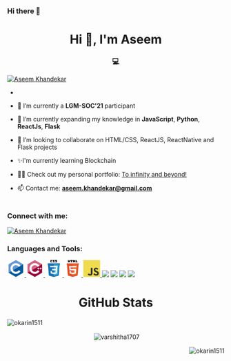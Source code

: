 ### Hi there 👋

<!--
**okarin1511/okarin1511** is a ✨ _special_ ✨ repository because its `README.md` (this file) appears on your GitHub profile.

Here are some ideas to get you started:

- 🔭 I’m currently working on ...
- 🌱 I’m currently learning ...
- 👯 I’m looking to collaborate on ...
- 🤔 I’m looking for help with ...
- 💬 Ask me about ...
- 📫 How to reach me: ...
- 😄 Pronouns: ...
- ⚡ Fun fact: ...
-->

<h1 align="center">Hi 👋, I'm Aseem</h1>
<h3 align="center">💻</h3>

<p align="left"> <a href="https://twitter.com/Aseemk_123" target="blank"><img src="https://img.shields.io/twitter/follow/Aseemk_123?color=blue&label=Connect%20on%20Twitter&logo=Twitter&logoColor=sky-blue&style=flat-square" alt="Aseem Khandekar" /></a> </p>

- 

- 🔭 I’m currently a <b> LGM-SOC'21 </b> participant  

- 🌱 I’m currently expanding my knowledge in **JavaScript**, **Python**, **ReactJs**, **Flask**

- 👯 I’m looking to collaborate on HTML/CSS, ReactJS, ReactNative and Flask projects

- ✨I'm currently learning Blockchain

- 👨‍💻 Check out my personal portfolio: [To infinity and beyond!](https://okarin1511.github.io/portfolio-website/)

- 📫 Contact me: **aseem.khandekar@gmail.com**

#

<h3 align="left">Connect with me:</h3>
<p align="left">
<a href="https://www.linkedin.com/in/aseem-khandekar-3896981ba/" target="blank"><img src="https://img.shields.io/badge/LinkedIn-0077B5?style=for-the-badge&logo=linkedin&logoColor=white" alt="Aseem Khandekar" /></a>
</p>

<h3 align="left">Languages and Tools:</h3>
<p align="left"> 
 <a href="https://www.cprogramming.com/" target="_blank"> <img src="https://raw.githubusercontent.com/devicons/devicon/master/icons/c/c-original.svg" alt="c" width="40" height="40"/> </a> 
<a href="https://www.w3schools.com/cpp/" target="_blank"><img src="https://raw.githubusercontent.com/devicons/devicon/master/icons/cplusplus/cplusplus-original.svg" alt="cplusplus" width="40" height="40"/> </a> 
<a href="https://www.w3schools.com/css/" target="_blank"><img src="https://raw.githubusercontent.com/devicons/devicon/master/icons/css3/css3-original-wordmark.svg" alt="css3" width="40" height="40"/> </a> 
<a href="https://www.w3.org/html/" target="_blank"><img src="https://raw.githubusercontent.com/devicons/devicon/master/icons/html5/html5-original-wordmark.svg" alt="html5" width="40" height="40"/> </a> 
<a href="https://developer.mozilla.org/en-US/docs/Web/JavaScript" target="_blank"><img src="https://raw.githubusercontent.com/devicons/devicon/master/icons/javascript/javascript-original.svg" alt="javascript" width="40" height="40"/> </a>
<img src="https://img.shields.io/badge/Python-3776AB?style=for-the-badge&logo=python&logoColor=white" />
<img src="https://img.shields.io/badge/React-20232A?style=for-the-badge&logo=react&logoColor=61DAFB" />
<img src="https://img.shields.io/badge/Flask-000000?style=for-the-badge&logo=flask&logoColor=white" />
<img src="https://img.shields.io/badge/MySQL-00000F?style=for-the-badge&logo=mysql&logoColor=white" /></p>

<h1 align="center">GitHub Stats</h1>


<p><img align="center" src="https://github-readme-stats.vercel.app/api?username=okarin1511&layout=compact&bg_color=151515&text_color=daf7dc" alt="okarin1511" /></p>


<p align="center">&nbsp;<img align="center" src= "https://github-readme-streak-stats.herokuapp.com/?user=varshitha1707&layout=compact&theme=radical" alt="varshitha1707" /> </p>


<p align="right">&nbsp;<img align="center" src= "https://github-readme-stats.vercel.app/api/top-langs/?username=okarin1511&layout=compact&theme=radical" alt="okarin1511" /> </p>
